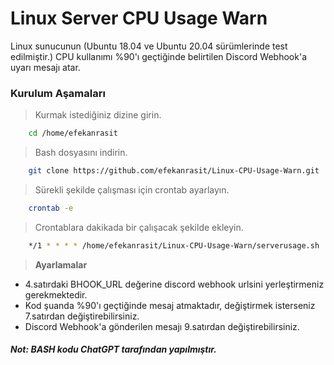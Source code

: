 # Linux Server CPU Usage Warn

Linux sunucunun (Ubuntu 18.04 ve Ubuntu 20.04 sürümlerinde test edilmiştir.) CPU kullanımı %90'ı geçtiğinde belirtilen Discord Webhook'a uyarı mesajı atar.

### Kurulum Aşamaları 
>Kurmak istediğiniz dizine girin.
```bash
	cd /home/efekanrasit
```
>Bash dosyasını indirin.
```bash
	git clone https://github.com/efekanrasit/Linux-CPU-Usage-Warn.git
```
>Sürekli şekilde çalışması için crontab ayarlayın.
```bash
	crontab -e
```
>Crontablara dakikada bir çalışacak şekilde ekleyin.
```bash
	*/1 * * * * /home/efekanrasit/Linux-CPU-Usage-Warn/serverusage.sh
```

>**Ayarlamalar**
-  4.satırdaki BHOOK_URL değerine discord webhook urlsini yerleştirmeniz gerekmektedir.
-  Kod şuanda %90'ı geçtiğinde mesaj atmaktadır, değiştirmek isterseniz 7.satırdan değiştirebilirsiniz.
-  Discord Webhook'a gönderilen mesajı 9.satırdan değiştirebilirsiniz.

##### Not: BASH kodu **ChatGPT** tarafından yapılmıştır.
